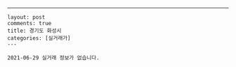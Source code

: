 ---
    layout: post
    comments: true
    title: 경기도 화성시
    categories: [실거래가]
    ---

    2021-06-29 실거래 정보가 없습니다.

    